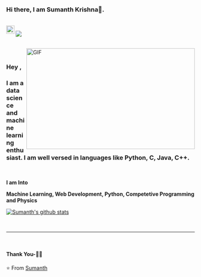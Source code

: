 ### Hi there, I am Sumanth Krishna👋.  


<br/>

<a href="https://www.linkedin.com/in/sumanth-krishna-5a3935188">
  <img align="left" alt="Linkedin" width="22px" src="https://cdn.jsdelivr.net/npm/simple-icons@v3/icons/linkedin.svg" />
</a>



![](https://visitor-badge.glitch.me/badge?page_id=sumanth19k.visitor-badge)

<br />

<img align="right" height="270px" width="450px" alt="GIF" src="https://media.giphy.com/media/paVD7uL8uz6us/giphy.gif" />
<br />

### Hey ,
### I am a data science and machine learning enthusiast. I am well versed in languages like Python, C, Java, C++.




<br />


**I am Into**

**Machine Learning, Web Development, Python, Competetive Programming and Physics**
<br />


[![Sumanth's github stats](https://github-readme-stats.vercel.app/api?username=sumanth19k)](https://github.com/sumanth19k/github-readme-stats)

<br />

*************

<br />



</p>



#### Thank You-🙏🏼



⭐️ From [Sumanth](https://github.com/sumanth19k)
